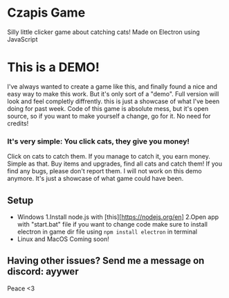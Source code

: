 # Czapis Game

Silly little clicker game about catching cats!
Made on Electron using JavaScript

# This is a DEMO!
I've always wanted to create a game like this, and finally found a nice and easy way to make this work. But it's only sort of a "demo". Full version will look and feel completly diffrently.
this is just a showcase of what I've been doing for past week. Code of this game is absolute mess, but it's open source, so if you want to make yourself a change, go for it. No need for credits!

### It's very simple: You click cats, they give you money!
Click on cats to catch them. If you manage to catch it, you earn money. Simple as that. 
Buy items and upgrades, find all cats and catch them!
If you find any bugs, please don't report them. I will not work on this demo anymore. It's just a showcase of what game could have been.

## Setup
 - Windows
  1.Install node.js with [this][https://nodejs.org/en]
  2.Open app with "start.bat" file
   if you want to change code make sure to install electron in game dir file using ``npm install electron`` in terminal 
 - Linux and MacOS
   Coming soon!

## Having other issues? Send me a message on discord: ayywer
Peace <3
